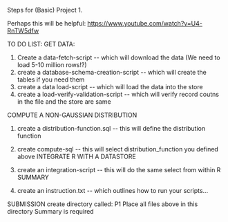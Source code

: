 Steps for (Basic) Project 1.

Perhaps this will be helpful:
https://www.youtube.com/watch?v=U4-RnTW5dfw

TO DO LIST: 
GET DATA: 
1) Create a data-fetch-script -- which will download the data (We need to load 5-10 million rows!?)
2) create a database-schema-creation-script -- which will create the tables if you need them
3) create a data load-script -- which will load the data into the store
4) create a load-verify-validation-script -- which will verify record coutns in the file and the store are same

COMPUTE A NON-GAUSSIAN DISTRIBUTION 
1) create a distribution-function.sql -- this will define the distribution function

2) create compute-sql -- this will select distribution_function you defined above
INTEGRATE R WITH A DATASTORE
1) create an integration-script -- this will do the same select from within R
SUMMARY 
1) create an instruction.txt -- which outlines how to run your scripts...

SUBMISSION
create directory called: P1
Place all files above in this directory
Summary is required 